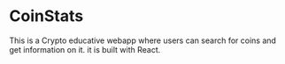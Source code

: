 # CoinStats
This is a Crypto educative webapp where users can search for coins and get information on it. it is built with React.
